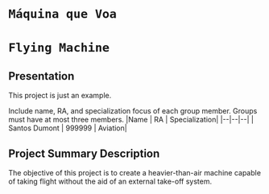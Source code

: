 # `Máquina que Voa`
# `Flying Machine`

## Presentation

This project is just an example.

Include name, RA, and specialization focus of each group member. Groups must have at most three members.
|Name  | RA | Specialization|
|--|--|--|
| Santos Dumont  | 999999  | Aviation|


## Project Summary Description

The objective of this project is to create a heavier-than-air machine capable of taking flight without the aid of an external take-off system.